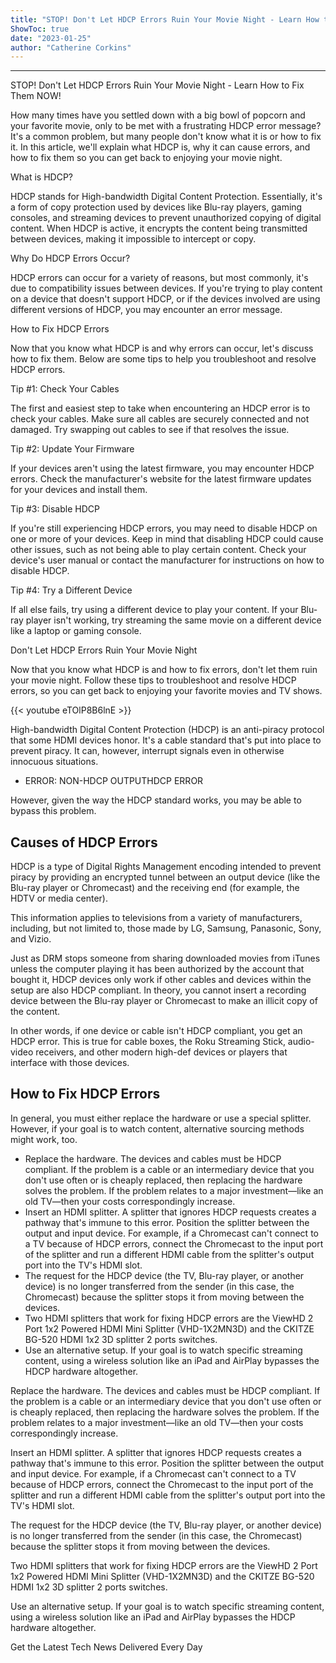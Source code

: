 ```yaml
---
title: "STOP! Don't Let HDCP Errors Ruin Your Movie Night - Learn How to Fix Them NOW!"
ShowToc: true 
date: "2023-01-25"
author: "Catherine Corkins"
---
```

*****
STOP! Don't Let HDCP Errors Ruin Your Movie Night - Learn How to Fix Them NOW!

How many times have you settled down with a big bowl of popcorn and your favorite movie, only to be met with a frustrating HDCP error message? It's a common problem, but many people don't know what it is or how to fix it. In this article, we'll explain what HDCP is, why it can cause errors, and how to fix them so you can get back to enjoying your movie night.

What is HDCP?

HDCP stands for High-bandwidth Digital Content Protection. Essentially, it's a form of copy protection used by devices like Blu-ray players, gaming consoles, and streaming devices to prevent unauthorized copying of digital content. When HDCP is active, it encrypts the content being transmitted between devices, making it impossible to intercept or copy.

Why Do HDCP Errors Occur?

HDCP errors can occur for a variety of reasons, but most commonly, it's due to compatibility issues between devices. If you're trying to play content on a device that doesn't support HDCP, or if the devices involved are using different versions of HDCP, you may encounter an error message.

How to Fix HDCP Errors

Now that you know what HDCP is and why errors can occur, let's discuss how to fix them. Below are some tips to help you troubleshoot and resolve HDCP errors.

Tip #1: Check Your Cables

The first and easiest step to take when encountering an HDCP error is to check your cables. Make sure all cables are securely connected and not damaged. Try swapping out cables to see if that resolves the issue.

Tip #2: Update Your Firmware

If your devices aren't using the latest firmware, you may encounter HDCP errors. Check the manufacturer's website for the latest firmware updates for your devices and install them.

Tip #3: Disable HDCP

If you're still experiencing HDCP errors, you may need to disable HDCP on one or more of your devices. Keep in mind that disabling HDCP could cause other issues, such as not being able to play certain content. Check your device's user manual or contact the manufacturer for instructions on how to disable HDCP.

Tip #4: Try a Different Device

If all else fails, try using a different device to play your content. If your Blu-ray player isn't working, try streaming the same movie on a different device like a laptop or gaming console.

Don't Let HDCP Errors Ruin Your Movie Night

Now that you know what HDCP is and how to fix errors, don't let them ruin your movie night. Follow these tips to troubleshoot and resolve HDCP errors, so you can get back to enjoying your favorite movies and TV shows.

{{< youtube eTOlP8B6lnE >}} 




High-bandwidth Digital Content Protection (HDCP) is an anti-piracy protocol that some HDMI devices honor. It's a cable standard that's put into place to prevent piracy. It can, however, interrupt signals even in otherwise innocuous situations.

 
- ERROR: NON-HDCP OUTPUTHDCP ERROR

 

However, given the way the HDCP standard works, you may be able to bypass this problem.

 
##   Causes of HDCP Errors  
 

HDCP is a type of Digital Rights Management encoding intended to prevent piracy by providing an encrypted tunnel between an output device (like the Blu-ray player or Chromecast) and the receiving end (for example, the HDTV or media center).

 
This information applies to televisions from a variety of manufacturers, including, but not limited to, those made by LG, Samsung, Panasonic, Sony, and Vizio.
 

Just as DRM stops someone from sharing downloaded movies from iTunes unless the computer playing it has been authorized by the account that bought it, HDCP devices only work if other cables and devices within the setup are also HDCP compliant. In theory, you cannot insert a recording device between the Blu-ray player or Chromecast to make an illicit copy of the content.

 

In other words, if one device or cable isn't HDCP compliant, you get an HDCP error. This is true for cable boxes, the Roku Streaming Stick, audio-video receivers, and other modern high-def devices or players that interface with those devices.

 
##   How to Fix HDCP Errors  
 

In general, you must either replace the hardware or use a special splitter. However, if your goal is to watch content, alternative sourcing methods might work, too.

 
- Replace the hardware. The devices and cables must be HDCP compliant. If the problem is a cable or an intermediary device that you don't use often or is cheaply replaced, then replacing the hardware solves the problem. If the problem relates to a major investment—like an old TV—then your costs correspondingly increase.
 - Insert an HDMI splitter. A splitter that ignores HDCP requests creates a pathway that's immune to this error. Position the splitter between the output and input device. For example, if a Chromecast can't connect to a TV because of HDCP errors, connect the Chromecast to the input port of the splitter and run a different HDMI cable from the splitter's output port into the TV's HDMI slot.
 - The request for the HDCP device (the TV, Blu-ray player, or another device) is no longer transferred from the sender (in this case, the Chromecast) because the splitter stops it from moving between the devices.
 - Two HDMI splitters that work for fixing HDCP errors are the ViewHD 2 Port 1x2 Powered HDMI Mini Splitter (VHD-1X2MN3D) and the CKITZE BG-520 HDMI 1x2 3D splitter 2 ports switches.
 - Use an alternative setup. If your goal is to watch specific streaming content, using a wireless solution like an iPad and AirPlay bypasses the HDCP hardware altogether.

 

Replace the hardware. The devices and cables must be HDCP compliant. If the problem is a cable or an intermediary device that you don't use often or is cheaply replaced, then replacing the hardware solves the problem. If the problem relates to a major investment—like an old TV—then your costs correspondingly increase.

 

Insert an HDMI splitter. A splitter that ignores HDCP requests creates a pathway that's immune to this error. Position the splitter between the output and input device. For example, if a Chromecast can't connect to a TV because of HDCP errors, connect the Chromecast to the input port of the splitter and run a different HDMI cable from the splitter's output port into the TV's HDMI slot.

 

The request for the HDCP device (the TV, Blu-ray player, or another device) is no longer transferred from the sender (in this case, the Chromecast) because the splitter stops it from moving between the devices.

 

Two HDMI splitters that work for fixing HDCP errors are the ViewHD 2 Port 1x2 Powered HDMI Mini Splitter (VHD-1X2MN3D) and the CKITZE BG-520 HDMI 1x2 3D splitter 2 ports switches.

 

Use an alternative setup. If your goal is to watch specific streaming content, using a wireless solution like an iPad and AirPlay bypasses the HDCP hardware altogether.

 

Get the Latest Tech News Delivered Every Day




